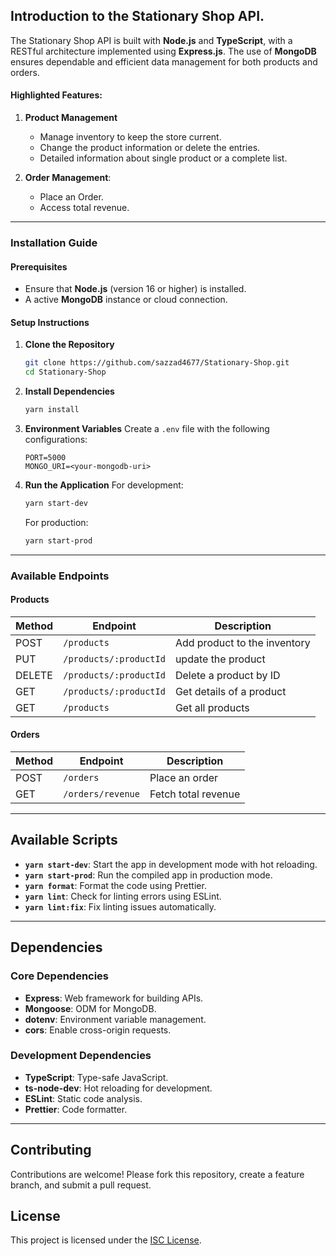 ## Introduction to the Stationary Shop API.

The Stationary Shop API is built with **Node.js** and **TypeScript**, with a RESTful architecture implemented using **Express.js**. The use of **MongoDB** ensures dependable and efficient data management for both products and orders.

#### Highlighted Features:

1. **Product Management**

   - Manage inventory to keep the store current.
   - Change the product information or delete the entries.
   - Detailed information about single product or a complete list.

2. **Order Management**:
   - Place an Order.
   - Access total revenue.

---

### Installation Guide

#### Prerequisites

- Ensure that **Node.js** (version 16 or higher) is installed.
- A active **MongoDB** instance or cloud connection.

#### Setup Instructions

1. **Clone the Repository**

   ```bash
   git clone https://github.com/sazzad4677/Stationary-Shop.git
   cd Stationary-Shop
   ```

2. **Install Dependencies**

   ```bash
   yarn install
   ```

3. **Environment Variables**
   Create a `.env` file with the following configurations:

   ```plaintext
   PORT=5000
   MONGO_URI=<your-mongodb-uri>
   ```

4. **Run the Application**
   For development:
   ```bash
   yarn start-dev
   ```
   For production:
   ```bash
   yarn start-prod
   ```

---

### Available Endpoints

#### Products

| Method | Endpoint               | Description                  |
| ------ | ---------------------- | ---------------------------- |
| POST   | `/products`            | Add product to the inventory |
| PUT    | `/products/:productId` | update the product           |
| DELETE | `/products/:productId` | Delete a product by ID       |
| GET    | `/products/:productId` | Get details of a product     |
| GET    | `/products`            | Get all products             |

#### Orders

| Method | Endpoint          | Description         |
| ------ | ----------------- | ------------------- |
| POST   | `/orders`         | Place an order      |
| GET    | `/orders/revenue` | Fetch total revenue |

---

## Available Scripts

- **`yarn start-dev`**: Start the app in development mode with hot reloading.
- **`yarn start-prod`**: Run the compiled app in production mode.
- **`yarn format`**: Format the code using Prettier.
- **`yarn lint`**: Check for linting errors using ESLint.
- **`yarn lint:fix`**: Fix linting issues automatically.

---

## Dependencies

### Core Dependencies

- **Express**: Web framework for building APIs.
- **Mongoose**: ODM for MongoDB.
- **dotenv**: Environment variable management.
- **cors**: Enable cross-origin requests.

### Development Dependencies

- **TypeScript**: Type-safe JavaScript.
- **ts-node-dev**: Hot reloading for development.
- **ESLint**: Static code analysis.
- **Prettier**: Code formatter.

---

## Contributing

Contributions are welcome! Please fork this repository, create a feature branch, and submit a pull request.

## License

This project is licensed under the [ISC License](LICENSE).

